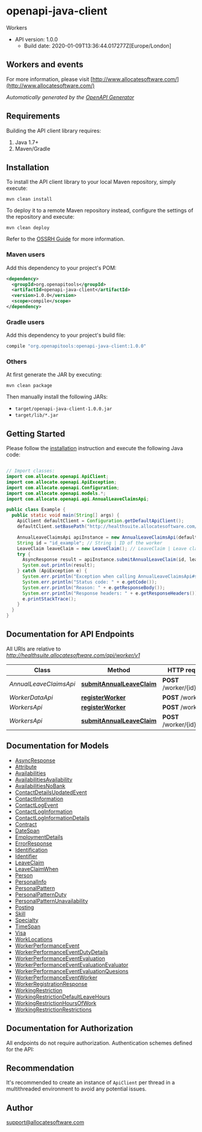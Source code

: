 # openapi-java-client

Workers
- API version: 1.0.0
  - Build date: 2020-01-09T13:36:44.017277Z[Europe/London]

## Workers and events 

  For more information, please visit [http://www.allocatesoftware.com/](http://www.allocatesoftware.com/)

*Automatically generated by the [OpenAPI Generator](https://openapi-generator.tech)*


## Requirements

Building the API client library requires:
1. Java 1.7+
2. Maven/Gradle

## Installation

To install the API client library to your local Maven repository, simply execute:

```shell
mvn clean install
```

To deploy it to a remote Maven repository instead, configure the settings of the repository and execute:

```shell
mvn clean deploy
```

Refer to the [OSSRH Guide](http://central.sonatype.org/pages/ossrh-guide.html) for more information.

### Maven users

Add this dependency to your project's POM:

```xml
<dependency>
  <groupId>org.openapitools</groupId>
  <artifactId>openapi-java-client</artifactId>
  <version>1.0.0</version>
  <scope>compile</scope>
</dependency>
```

### Gradle users

Add this dependency to your project's build file:

```groovy
compile "org.openapitools:openapi-java-client:1.0.0"
```

### Others

At first generate the JAR by executing:

```shell
mvn clean package
```

Then manually install the following JARs:

* `target/openapi-java-client-1.0.0.jar`
* `target/lib/*.jar`

## Getting Started

Please follow the [installation](#installation) instruction and execute the following Java code:

```java

// Import classes:
import com.allocate.openapi.ApiClient;
import com.allocate.openapi.ApiException;
import com.allocate.openapi.Configuration;
import com.allocate.openapi.models.*;
import com.allocate.openapi.api.AnnualLeaveClaimsApi;

public class Example {
  public static void main(String[] args) {
    ApiClient defaultClient = Configuration.getDefaultApiClient();
    defaultClient.setBasePath("http://healthsuite.allocatesoftware.com/api/worker/v1");

    AnnualLeaveClaimsApi apiInstance = new AnnualLeaveClaimsApi(defaultClient);
    String id = "id_example"; // String | ID of the worker
    LeaveClaim leaveClaim = new LeaveClaim(); // LeaveClaim | Leave claim for a worker
    try {
      AsyncResponse result = apiInstance.submitAnnualLeaveClaim(id, leaveClaim);
      System.out.println(result);
    } catch (ApiException e) {
      System.err.println("Exception when calling AnnualLeaveClaimsApi#submitAnnualLeaveClaim");
      System.err.println("Status code: " + e.getCode());
      System.err.println("Reason: " + e.getResponseBody());
      System.err.println("Response headers: " + e.getResponseHeaders());
      e.printStackTrace();
    }
  }
}

```

## Documentation for API Endpoints

All URIs are relative to *http://healthsuite.allocatesoftware.com/api/worker/v1*

Class | Method | HTTP request | Description
------------ | ------------- | ------------- | -------------
*AnnualLeaveClaimsApi* | [**submitAnnualLeaveClaim**](docs/AnnualLeaveClaimsApi.md#submitAnnualLeaveClaim) | **POST** /worker/{id}/leave | 
*WorkerDataApi* | [**registerWorker**](docs/WorkerDataApi.md#registerWorker) | **POST** /workers | 
*WorkersApi* | [**registerWorker**](docs/WorkersApi.md#registerWorker) | **POST** /workers | 
*WorkersApi* | [**submitAnnualLeaveClaim**](docs/WorkersApi.md#submitAnnualLeaveClaim) | **POST** /worker/{id}/leave | 


## Documentation for Models

 - [AsyncResponse](docs/AsyncResponse.md)
 - [Attribute](docs/Attribute.md)
 - [Availabilities](docs/Availabilities.md)
 - [AvailabilitiesAvailability](docs/AvailabilitiesAvailability.md)
 - [AvailabilitiesNoBank](docs/AvailabilitiesNoBank.md)
 - [ContactDetailsUpdatedEvent](docs/ContactDetailsUpdatedEvent.md)
 - [ContactInformation](docs/ContactInformation.md)
 - [ContactLogEvent](docs/ContactLogEvent.md)
 - [ContactLogInformation](docs/ContactLogInformation.md)
 - [ContactLogInformationDetails](docs/ContactLogInformationDetails.md)
 - [Contract](docs/Contract.md)
 - [DateSpan](docs/DateSpan.md)
 - [EmploymentDetails](docs/EmploymentDetails.md)
 - [ErrorResponse](docs/ErrorResponse.md)
 - [Identification](docs/Identification.md)
 - [Identifier](docs/Identifier.md)
 - [LeaveClaim](docs/LeaveClaim.md)
 - [LeaveClaimWhen](docs/LeaveClaimWhen.md)
 - [Person](docs/Person.md)
 - [PersonalInfo](docs/PersonalInfo.md)
 - [PersonalPattern](docs/PersonalPattern.md)
 - [PersonalPatternDuty](docs/PersonalPatternDuty.md)
 - [PersonalPatternUnavailability](docs/PersonalPatternUnavailability.md)
 - [Posting](docs/Posting.md)
 - [Skill](docs/Skill.md)
 - [Specialty](docs/Specialty.md)
 - [TimeSpan](docs/TimeSpan.md)
 - [Visa](docs/Visa.md)
 - [WorkLocations](docs/WorkLocations.md)
 - [WorkerPerformanceEvent](docs/WorkerPerformanceEvent.md)
 - [WorkerPerformanceEventDutyDetails](docs/WorkerPerformanceEventDutyDetails.md)
 - [WorkerPerformanceEventEvaluation](docs/WorkerPerformanceEventEvaluation.md)
 - [WorkerPerformanceEventEvaluationEvaluator](docs/WorkerPerformanceEventEvaluationEvaluator.md)
 - [WorkerPerformanceEventEvaluationQuesions](docs/WorkerPerformanceEventEvaluationQuesions.md)
 - [WorkerPerformanceEventWorker](docs/WorkerPerformanceEventWorker.md)
 - [WorkerRegistrationResponse](docs/WorkerRegistrationResponse.md)
 - [WorkingRestriction](docs/WorkingRestriction.md)
 - [WorkingRestrictionDefaultLeaveHours](docs/WorkingRestrictionDefaultLeaveHours.md)
 - [WorkingRestrictionHoursOfWork](docs/WorkingRestrictionHoursOfWork.md)
 - [WorkingRestrictionRestrictions](docs/WorkingRestrictionRestrictions.md)


## Documentation for Authorization

All endpoints do not require authorization.
Authentication schemes defined for the API:

## Recommendation

It's recommended to create an instance of `ApiClient` per thread in a multithreaded environment to avoid any potential issues.

## Author

support@allocatesoftware.com

